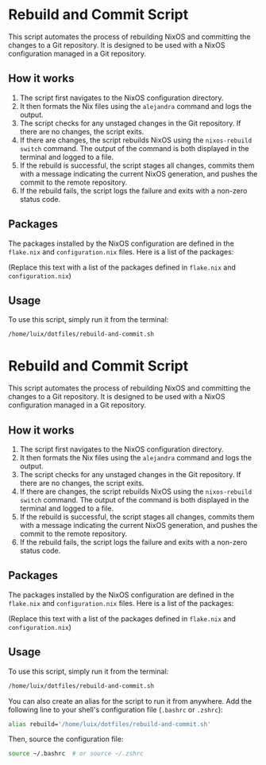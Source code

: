 # Rebuild and Commit Script

This script automates the process of rebuilding NixOS and committing the changes to a Git repository. It is designed to be used with a NixOS configuration managed in a Git repository.

## How it works

1. The script first navigates to the NixOS configuration directory.
2. It then formats the Nix files using the `alejandra` command and logs the output.
3. The script checks for any unstaged changes in the Git repository. If there are no changes, the script exits.
4. If there are changes, the script rebuilds NixOS using the `nixos-rebuild switch` command. The output of the command is both displayed in the terminal and logged to a file.
5. If the rebuild is successful, the script stages all changes, commits them with a message indicating the current NixOS generation, and pushes the commit to the remote repository.
6. If the rebuild fails, the script logs the failure and exits with a non-zero status code.

## Packages

The packages installed by the NixOS configuration are defined in the `flake.nix` and `configuration.nix` files. Here is a list of the packages:

(Replace this text with a list of the packages defined in `flake.nix` and `configuration.nix`)

## Usage

To use this script, simply run it from the terminal:

```bash
/home/luix/dotfiles/rebuild-and-commit.sh
```

# Rebuild and Commit Script

This script automates the process of rebuilding NixOS and committing the changes to a Git repository. It is designed to be used with a NixOS configuration managed in a Git repository.

## How it works

1. The script first navigates to the NixOS configuration directory.
2. It then formats the Nix files using the `alejandra` command and logs the output.
3. The script checks for any unstaged changes in the Git repository. If there are no changes, the script exits.
4. If there are changes, the script rebuilds NixOS using the `nixos-rebuild switch` command. The output of the command is both displayed in the terminal and logged to a file.
5. If the rebuild is successful, the script stages all changes, commits them with a message indicating the current NixOS generation, and pushes the commit to the remote repository.
6. If the rebuild fails, the script logs the failure and exits with a non-zero status code.

## Packages

The packages installed by the NixOS configuration are defined in the `flake.nix` and `configuration.nix` files. Here is a list of the packages:

(Replace this text with a list of the packages defined in `flake.nix` and `configuration.nix`)

## Usage

To use this script, simply run it from the terminal:

```bash
/home/luix/dotfiles/rebuild-and-commit.sh
```

You can also create an alias for the script to run it from anywhere. Add the following line to your shell's configuration file (`.bashrc` or `.zshrc`):

```bash
alias rebuild='/home/luix/dotfiles/rebuild-and-commit.sh'
```

Then, source the configuration file:

```bash
source ~/.bashrc  # or source ~/.zshrc
```

